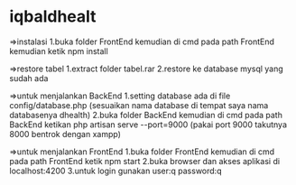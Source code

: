 # iqbaldhealt

=>instalasi
1.buka folder FrontEnd kemudian di cmd pada path FrontEnd kemudian ketik npm install

=>restore tabel
1.extract folder tabel.rar
2.restore ke database mysql yang sudah ada

=>untuk menjalankan BackEnd
1.setting database ada di file config/database.php (sesuaikan nama database di tempat saya nama databasenya dhealth)
2.buka folder BackEnd kemudian di cmd pada path BackEnd ketikan php artisan serve --port=9000 (pakai port 9000 takutnya 8000 bentrok dengan xampp)

=>untuk menjalankan FrontEnd
1.buka folder FrontEnd kemudian di cmd pada path FrontEnd ketik npm start
2.buka browser dan akses aplikasi di localhost:4200
3.untuk login gunakan user:q password:q


